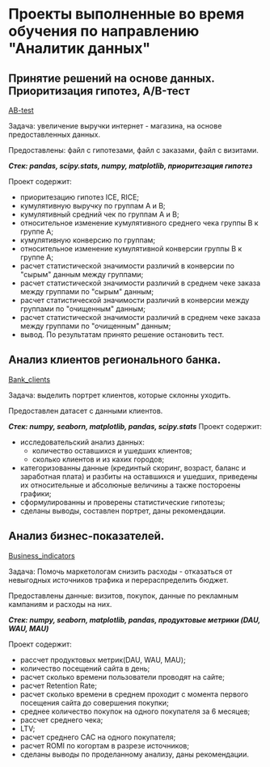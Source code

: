 # Проекты выполненные во время обучения по направлению "Аналитик данных"
## Принятие решений на основе данных. Приоритизация гипотез, A/B-тест
[AB-test](https://github.com/TikOlga/Project_practicum/tree/main/AB-test)

Задача: увеличение выручки интернет - магазина, на основе предоставленных данных.  

Предоставлены: файл с гипотезами, файл с заказами, файл с визитами.

***Cтек: pandas, scipy.stats, numpy, matplotlib, приоритезация гипотез*** 

Проект содержит:
- приоритезацию гипотез ICE, RICE;
- кумулятивную выручку по группам А и В;
- кумулятивный средний чек по группам А и В;
- относительное изменение кумулятивного среднего чека группы В к группе А;
- кумулятивную конверсию по группам;
- относительное изменение кумулятивной конверсии группы В к группе А;
- расчет статистической значимости различий в конверсии по "сырым" данным между группами;
- расчет статистической значимости различий в среднем чеке заказа между группами по "сырым" данным;
- расчет статистической значимости различий в конверсии между группами по "очищенным" данным;
- расчет статистической значимости различий в среднем чеке заказа между группами по "очищенным" данным;
- вывод. По результатам принято решение остановить тест. 



## Анализ клиентов регионального банка.
[Bank_clients](https://github.com/TikOlga/Project_practicum/tree/main/Bank_clients)

Задача: выделить портрет клиентов, которые склонны уходить.

Предоставлен датасет с данными клиентов.

***Cтек: numpy, seaborn, matplotlib, pandas, scipy.stats***
Проект содержит:
- исследовательский анализ данных:
  - количество оставшихся и ушедших клиентов;
  - сколько клиентов и из кахих городов;
- категоризованны данные (крединтый скоринг, возраст, баланс и заработная плата) и
разбиты на оставшихся и ушедших, приведены их относительные и абсолюные величины а также постороены графики;
- сформулированны и проверены статистические гипотезы;
- сделаны выводы, составлен портрет, даны рекомендации.


## Анализ бизнес-показателей.
[Business_indicators](https://github.com/TikOlga/Project_practicum/tree/main/Business_indicators)

Задача: Помочь маркетологам снизить расходы - отказаться от невыгодных источников трафика и перераспределить бюджет. 

Предоставлены данные: визитов, покупок, данные по рекламным кампаниям и расходы на них.

***Cтек: numpy, seaborn, matplotlib, pandas, продуктовые метрики (DAU, WAU, MAU)***

Проект содержит:
- рассчет продуктовых метрик(DAU, WAU, MAU);
- количество посещений сайта в день;
- расчет сколько времени пользователи проводят на сайте;
- расчет Retention Rate;
- расчет сколько времени в среднем проходит с момента первого посещения сайта до совершения покупки;
- среднее количество покупок на одного покупателя за 6 месяцев;
- рассчет среднего чека;
- LTV;
- расчет среднего САС на одного покупателя;
- расчет ROMI по когортам в разрезе источников;
- сделаны выводы по проделанному анализу, даны рекомендации.
